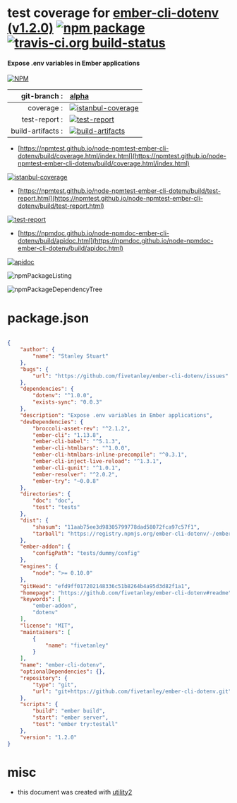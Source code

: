 # test coverage for  [ember-cli-dotenv (v1.2.0)](https://github.com/fivetanley/ember-cli-dotenv#readme)  [![npm package](https://img.shields.io/npm/v/npmtest-ember-cli-dotenv.svg?style=flat-square)](https://www.npmjs.org/package/npmtest-ember-cli-dotenv) [![travis-ci.org build-status](https://api.travis-ci.org/npmtest/node-npmtest-ember-cli-dotenv.svg)](https://travis-ci.org/npmtest/node-npmtest-ember-cli-dotenv)
#### Expose .env variables in Ember applications

[![NPM](https://nodei.co/npm/ember-cli-dotenv.png?downloads=true&downloadRank=true&stars=true)](https://www.npmjs.com/package/ember-cli-dotenv)

| git-branch : | [alpha](https://github.com/npmtest/node-npmtest-ember-cli-dotenv/tree/alpha)|
|--:|:--|
| coverage : | [![istanbul-coverage](https://npmtest.github.io/node-npmtest-ember-cli-dotenv/build/coverage.badge.svg)](https://npmtest.github.io/node-npmtest-ember-cli-dotenv/build/coverage.html/index.html)|
| test-report : | [![test-report](https://npmtest.github.io/node-npmtest-ember-cli-dotenv/build/test-report.badge.svg)](https://npmtest.github.io/node-npmtest-ember-cli-dotenv/build/test-report.html)|
| build-artifacts : | [![build-artifacts](https://npmtest.github.io/node-npmtest-ember-cli-dotenv/glyphicons_144_folder_open.png)](https://github.com/npmtest/node-npmtest-ember-cli-dotenv/tree/gh-pages/build)|

- [https://npmtest.github.io/node-npmtest-ember-cli-dotenv/build/coverage.html/index.html](https://npmtest.github.io/node-npmtest-ember-cli-dotenv/build/coverage.html/index.html)

[![istanbul-coverage](https://npmtest.github.io/node-npmtest-ember-cli-dotenv/build/screenCapture.buildCi.browser.%252Ftmp%252Fbuild%252Fcoverage.lib.html.png)](https://npmtest.github.io/node-npmtest-ember-cli-dotenv/build/coverage.html/index.html)

- [https://npmtest.github.io/node-npmtest-ember-cli-dotenv/build/test-report.html](https://npmtest.github.io/node-npmtest-ember-cli-dotenv/build/test-report.html)

[![test-report](https://npmtest.github.io/node-npmtest-ember-cli-dotenv/build/screenCapture.buildCi.browser.%252Ftmp%252Fbuild%252Ftest-report.html.png)](https://npmtest.github.io/node-npmtest-ember-cli-dotenv/build/test-report.html)

- [https://npmdoc.github.io/node-npmdoc-ember-cli-dotenv/build/apidoc.html](https://npmdoc.github.io/node-npmdoc-ember-cli-dotenv/build/apidoc.html)

[![apidoc](https://npmdoc.github.io/node-npmdoc-ember-cli-dotenv/build/screenCapture.buildCi.browser.%252Ftmp%252Fbuild%252Fapidoc.html.png)](https://npmdoc.github.io/node-npmdoc-ember-cli-dotenv/build/apidoc.html)

![npmPackageListing](https://npmtest.github.io/node-npmtest-ember-cli-dotenv/build/screenCapture.npmPackageListing.svg)

![npmPackageDependencyTree](https://npmtest.github.io/node-npmtest-ember-cli-dotenv/build/screenCapture.npmPackageDependencyTree.svg)



# package.json

```json

{
    "author": {
        "name": "Stanley Stuart"
    },
    "bugs": {
        "url": "https://github.com/fivetanley/ember-cli-dotenv/issues"
    },
    "dependencies": {
        "dotenv": "^1.0.0",
        "exists-sync": "0.0.3"
    },
    "description": "Expose .env variables in Ember applications",
    "devDependencies": {
        "broccoli-asset-rev": "^2.1.2",
        "ember-cli": "1.13.8",
        "ember-cli-babel": "^5.1.3",
        "ember-cli-htmlbars": "^1.0.0",
        "ember-cli-htmlbars-inline-precompile": "^0.3.1",
        "ember-cli-inject-live-reload": "^1.3.1",
        "ember-cli-qunit": "^1.0.1",
        "ember-resolver": "^2.0.2",
        "ember-try": "~0.0.8"
    },
    "directories": {
        "doc": "doc",
        "test": "tests"
    },
    "dist": {
        "shasum": "11aab75ee3d98305799778dad58072fca97c57f1",
        "tarball": "https://registry.npmjs.org/ember-cli-dotenv/-/ember-cli-dotenv-1.2.0.tgz"
    },
    "ember-addon": {
        "configPath": "tests/dummy/config"
    },
    "engines": {
        "node": ">= 0.10.0"
    },
    "gitHead": "efd9ff017202148336c51b8264b4a95d3d82f1a1",
    "homepage": "https://github.com/fivetanley/ember-cli-dotenv#readme",
    "keywords": [
        "ember-addon",
        "dotenv"
    ],
    "license": "MIT",
    "maintainers": [
        {
            "name": "fivetanley"
        }
    ],
    "name": "ember-cli-dotenv",
    "optionalDependencies": {},
    "repository": {
        "type": "git",
        "url": "git+https://github.com/fivetanley/ember-cli-dotenv.git"
    },
    "scripts": {
        "build": "ember build",
        "start": "ember server",
        "test": "ember try:testall"
    },
    "version": "1.2.0"
}
```



# misc
- this document was created with [utility2](https://github.com/kaizhu256/node-utility2)
